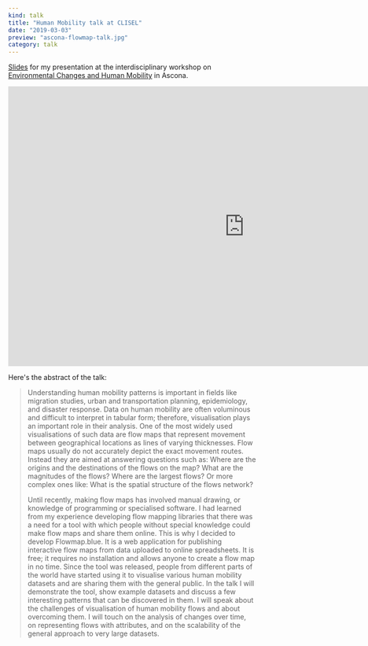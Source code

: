 ```yaml
---
kind: talk
title: "Human Mobility talk at CLISEL"
date: "2019-03-03"
preview: "ascona-flowmap-talk.jpg"
category: talk
---
```


[Slides](https://docs.google.com/presentation/d/1bDZfB-g2AXBU_ExY3ho_HJGDderJygdk935V8rWhjXA)
for my presentation at the interdisciplinary 
workshop on [Environmental Changes and Human Mobility](http://www.clisel.eu/Ascona)
in Ascona.              
              
<iframe src="https://docs.google.com/presentation/d/e/2PACX-1vSxLKdtLQVPXVdU5FxtgMFptwGDdOsv4kQOdnOpLvE85ZDNumDxdjxk3cb7vqh8l5doh81Tp7M8VLTW/embed?start=false&loop=false&delayms=3000" frameborder="0" width="960" height="569" allowfullscreen="true" mozallowfullscreen="true" webkitallowfullscreen="true"></iframe>


Here's the abstract of the talk:

> Understanding human mobility patterns is important in fields like migration studies,
> urban and transportation planning, epidemiology, and disaster response. Data on
> human mobility are often voluminous and difficult to interpret in tabular form; therefore, visualisation plays an important role in their analysis. One of the most widely
> used visualisations of such data are flow maps that represent movement between
> geographical locations as lines of varying thicknesses. Flow maps usually do not accurately depict the exact movement routes. Instead they are aimed at answering questions such as: Where are the origins and the destinations of the flows on the map?
> What are the magnitudes of the flows? Where are the largest flows? Or more complex
> ones like: What is the spatial structure of the flows network?
>
> Until recently, making flow maps has involved manual drawing, or knowledge of programming or specialised software. I had learned from my experience developing flow
> mapping libraries that there was a need for a tool with which people without special
> knowledge could make flow maps and share them online. This is why I decided to
> develop Flowmap.blue. It is a web application for publishing interactive flow maps
> from data uploaded to online spreadsheets. It is free; it requires no installation and
> allows anyone to create a flow map in no time. Since the tool was released, people
> from different parts of the world have started using it to visualise various human mobility datasets and are sharing them with the general public.
> In the talk I will demonstrate the tool, show example datasets and discuss a few interesting patterns that can be discovered in them. I will speak about the challenges of
> visualisation of human mobility flows and about overcoming them. I will touch on the
> analysis of changes over time, on representing flows with attributes, and on the scalability of the general approach to very large datasets.
